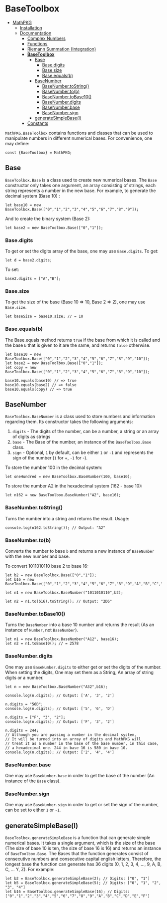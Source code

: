 # BaseToolbox

+ [MathPKG](../README.md)
    + [Installation](../README.md#installation)
    + [Documentation](./README.md)
        + [Complex Numbers](./Complex.md)
        + [Functions](./Functions.md)
        + [Riemann Summation (Integration)](./Integration.md)
        + [**BaseToolbox**](#basetoolbox)
            + [Base](#base)
                + [Base.digits](#basedigits)
                + [Base.size](#basesize)
                + [Base.equals(b)](#baseequalsb)
            + [BaseNumber](#basenumber)
                + [BaseNumber.toString()](#basenumbertostring)
                + [BaseNumber.to(b)](#basenumbertob)
                + [BaseNumber.toBase10()](#basenumbertobase10)
                + [BaseNumber.digits](#basenumberdigits)
                + [BaseNumber.base](#basenumberbase)
                + [BaseNumber.sign](#basenumbersign)
            + [generateSimpleBase(l)](#generatesimplebasel)
        + [Constants](./Constants.md)


``MathPKG.BaseToolbox`` contains functions and classes that can be used to manipulate numbers in different numerical bases. For convenience, one may define:
```
const {BaseToolbox} = MathPKG;
```

## Base
``BaseToolbox.Base`` is a class used to create new numerical bases.
The ``Base`` constructor only takes one argument, an array consisting of strings, each string represents a number in the new base. For example, to generate the decimal system (Base 10) :
```
let base10 = new BaseToolbox.Base(["0","1","2","3","4","5","6","7","8","9"]);
```
And to create the binary system (Base 2):
```
let base2 = new BaseToolbox.Base(["0","1"]);
```

### Base.digits
To get or set the digits array of the base, one may use ``Base.digits``.
To get:
```
let d = base2.digits;
```

To set:
```
base2.digits = ["A","B"];
```

### Base.size
To get the size of the base (Base 10 => 10, Base 2 => 2), one may use ``Base.size``.
```
let baseSize = base10.size; // = 10
```

### Base.equals(b)
The Base.equals method returns `true` if the base from which it is called and the base `b` that is given to it are the same, and returns `false` otherwise.
```
let base10 = new BaseToolbox.Base(["0","1","2","3","4","5","6","7","8","9","10"]);
let base2 = new BaseToolbox.Base(["0","1"]);
let copy = new BaseToolbox.Base(["0","1","2","3","4","5","6","7","8","9","10"]);

base10.equals(base10) // => true
base10.equals(base2) // => false
base10.equals(copy) // => true
```

## BaseNumber
``BaseToolbox.BaseNumber`` is a class used to store numbers and information regarding them. Its constructor takes the following arguments:
1. ``digits`` - The digits of the number, can be a number, a string or an array of digits as strings
2. ``base`` - The Base of the number, an instance of the ``BaseToolbox.Base`` class.
3. ``sign`` - Optional, ``1`` by default, can be either ``1`` or ``-1`` and represents the sign of the number (``1`` for +, ``-1`` for -).

To store the number 100 in the decimal system:
```
let oneHundred = new BaseToolbox.BaseNumber(100, base10);
```

To store the number A2 in the hexadecimal system (162 - base 10):
```
let n162 = new BaseToolbox.BaseNumber("A2", base16);
```

### BaseNumber.toString()
Turns the number into a string and returns the result.
Usage:
```
console.log(n162.toString()); // Output: "A2"
```

### BaseNumber.to(b)
Converts the number to base ``b`` and returns a new instance of ``BaseNumber`` with the new number and base.

To convert 1011010110 base 2 to base 16:
```
let b2 = new BaseToolbox.Base(["0","1"]);
let b16 = new BaseToolbox.Base(["0","1","2","3","4","5","6","7","8","9","A","B","C","D","E","F"]);

let n1 = new BaseToolbox.BaseNumber("1011010110",b2);

let n2 = n1.to(b16).toString(); // Output: "2D6"
```

### BaseNumber.toBase10()
Turns the `BaseNumber` into a base 10 number and returns the result (As an instance of `Number`, not `BaseNumber`).
```
let n1 = new BaseToolbox.BaseNumber("A12", base16);
let n2 = n1.toBase10(); // = 2578
```

### BaseNumber.digits
One may use ``BaseNumber.digits`` to either get or set the digits of the number. When setting the digits, One may set them as a String, An array of string digits or a number.

```
let n = new BaseToolbox.BaseNumber("A32",b16);

console.log(n.digits); // Output: ['A', '3', '2']

n.digits = "56D";
console.log(n.digits); // Output: ['5', '6', 'D']

n.digits = ["F", "3", "2"];
console.log(n.digits); // Output: ['F', '3', '2']

n.digits = 244;
// Although you are passing a number in the decimal system,
// It will be turned into an array of digits and MathPKG will
// treat it as a number in the base of the base number, in this case,
// a hexadecimal one. 244 in base 16 is 580 in base 10.
console.log(n.digits); // Output: ['2', '4', '4']

```


### BaseNumber.base
One may use ``BaseNumber.base`` in order to get the base of the number (An instance of the ``Base`` class).

### BaseNumber.sign
One may use ``BaseNumber.sign`` in order to get or set the sign of the number, can be set to either `1` or `-1`.

## generateSimpleBase(l)
``BaseToolbox.generateSimpleBase`` is a function that can generate simple numerical bases. It takes a single argument, which is the size of the base (The size of base 10 is ten, the size of base 16 is 16) and returns an instance of ``BaseToolbox.Base``. The Bases that the function generates consist of consecutive numbers and consecutive capital english letters, Therefore, the longest base the function can generate has 36 digits (0, 1, 2, 3, 4, ..., 9, A, B, C, ... Y, Z). For example:
```
let b2 = BaseToolbox.generateSimpleBase(2); // Digits: ["0", "1"]
let b5 = BaseToolbox.generateSimpleBase(5); // Digits: ["0", "1", "2", "3", "4"]
let b16 = BaseToolbox.generateSimpleBase(16); // Digits: ["0","1","2","3","4","5","6","7","8","9","A","B","C","D","E","F"]
```